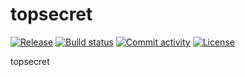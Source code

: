 # topsecret

[![Release](https://img.shields.io/github/v/release/edvm/topsecret)](https://img.shields.io/github/v/release/edvm/topsecret)
[![Build status](https://img.shields.io/github/actions/workflow/status/edvm/topsecret/main.yml?branch=main)](https://github.com/edvm/topsecret/actions/workflows/main.yml?query=branch%3Amain)
[![Commit activity](https://img.shields.io/github/commit-activity/m/edvm/topsecret)](https://img.shields.io/github/commit-activity/m/edvm/topsecret)
[![License](https://img.shields.io/github/license/edvm/topsecret)](https://img.shields.io/github/license/edvm/topsecret)

topsecret
